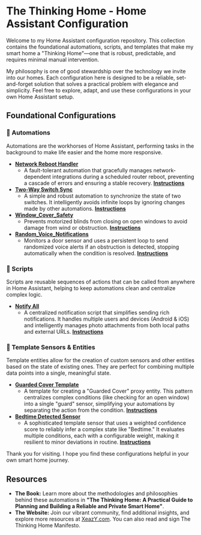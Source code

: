 # **The Thinking Home \- Home Assistant Configuration**

Welcome to my Home Assistant configuration repository. This collection contains the foundational automations, scripts, and templates that make my smart home a "Thinking Home"—one that is robust, predictable, and requires minimal manual intervention.

My philosophy is one of good stewardship over the technology we invite into our homes. Each configuration here is designed to be a reliable, set-and-forget solution that solves a practical problem with elegance and simplicity. Feel free to explore, adapt, and use these configurations in your own Home Assistant setup.

## **Foundational Configurations**

### **🏡 Automations**

Automations are the workhorses of Home Assistant, performing tasks in the background to make life easier and the home more responsive.

* [**Network Reboot Handler**](https://github.com/TheThinkingHome/Automations/blob/main/network_reboot_handler.yaml)  
  * A fault-tolerant automation that gracefully manages network-dependent integrations during a scheduled router reboot, preventing a cascade of errors and ensuring a stable recovery. [**Instructions**](https://xeazy.com/taming-the-reboot/)
* [**Two-Way Switch Sync**](https://github.com/TheThinkingHome/Automations/blob/main/two-way_switch_sync.yaml)  
  * A simple and robust automation to synchronize the state of two switches. It intelligently avoids infinite loops by ignoring changes made by other automations. [**Instructions**](https://xeazy.com/there-can-be-only-one/)
 * [**Window_Cover_Safety**](https://github.com/TheThinkingHome/Automations/tree/main)
   *  Prevents motorized blinds from closing on open windows to avoid damage from wind or obstruction. [**Instructions**]([https://xeazy.com/there-can-be-only-one/](https://xeazy.com/protecting-your-smart-home-from-itself/))
* [**Random_Voice_Notifications**](https://github.com/TheThinkingHome/Automations/blob/main/random_notifications.yaml)
  * Monitors a door sensor and uses a persistent loop to send randomized voice alerts if an obstruction is detected, stopping automatically when the condition is resolved. [**Instructions**](https://xeazy.com/taming-the-reboot/)

### **📜 Scripts**

Scripts are reusable sequences of actions that can be called from anywhere in Home Assistant, helping to keep automations clean and centralize complex logic.

* [**Notify All**](https://github.com/TheThinkingHome/Automations/blob/main/notify_all.yaml)  
  * A centralized notification script that simplifies sending rich notifications. It handles multiple users and devices (Android & iOS) and intelligently manages photo attachments from both local paths and external URLs. [**Instructions**](https://xeazy.com/one-script-to-notify-them-all/)

### **🧩 Template Sensors & Entities**

Template entities allow for the creation of custom sensors and other entities based on the state of existing ones. They are perfect for combining multiple data points into a single, meaningful state.

* [**Guarded Cover Template**](https://github.com/TheThinkingHome/Automations/blob/main/covers.yaml)  
  * A template for creating a "Guarded Cover" proxy entity. This pattern centralizes complex conditions (like checking for an open window) into a single "guard" sensor, simplifying your automations by separating the action from the condition. [**Instructions**](https://xeazy.com/the-gatekeeper/)
* [**Bedtime Detected Sensor**](https://github.com/TheThinkingHome/Automations/blob/main/templat_sensors.yaml)  
  * A sophisticated template sensor that uses a weighted confidence score to reliably infer a complex state like "Bedtime." It evaluates multiple conditions, each with a configurable weight, making it resilient to minor deviations in routine. [**Instructions**](https://xeazy.com/weighted-confidence-for-complex-states/)

Thank you for visiting. I hope you find these configurations helpful in your own smart home journey.

## **Resources**

* **The Book:** Learn more about the methodologies and philosophies behind these automations in **"The Thinking Home: A Practical Guide to Planning and Building a Reliable and Private Smart Home"**.  
* **The Website:** Join our vibrant community, find additional insights, and explore more resources at [XeazY.com](https://xeazy.com/). You can also read and sign The Thinking Home Manifesto.
